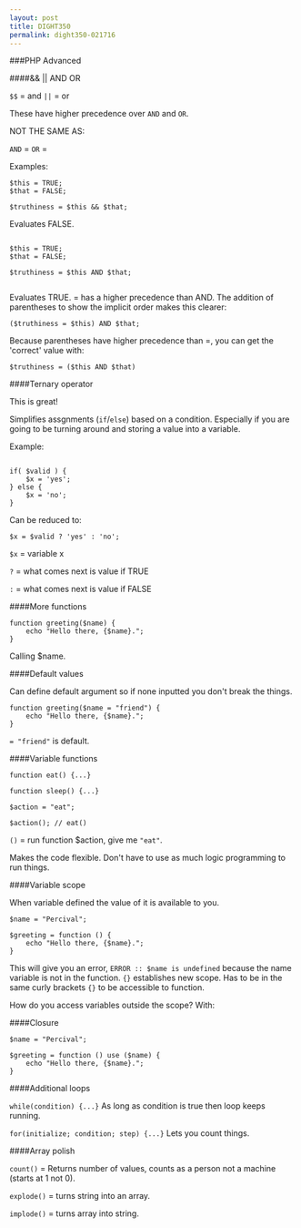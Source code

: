 ```yaml
---
layout: post
title: DIGHT350
permalink: dight350-021716
---
```


###PHP Advanced

####&& || AND OR


`$$` = and 
`||` = or

These have higher precedence over `AND` and `OR`.

NOT THE SAME AS:

`AND` = 
`OR` = 

Examples:

```
$this = TRUE;
$that = FALSE;

$truthiness = $this && $that;
```

Evaluates FALSE.

```

$this = TRUE;
$that = FALSE;

$truthiness = $this AND $that;
                    
```

Evaluates TRUE.
= has a higher precedence than AND. The addition of parentheses to show the implicit order makes this clearer:

`($truthiness = $this) AND $that;`


Because parentheses have higher precedence than =, you can get the 'correct' value with:

`$truthiness = ($this AND $that)`


####Ternary operator

This is great!

Simplifies assgnments (`if`/`else`) based on a condition. Especially if you are going to be turning around and storing a value into a variable.

Example:

```

if( $valid ) {
    $x = 'yes';
} else {
    $x = 'no';
}
```

Can be reduced to:

`$x = $valid ? 'yes' : 'no';`

`$x` = variable x

`?` = what comes next is value if TRUE

`:` = what comes next is value if FALSE

####More functions

```
function greeting($name) {
    echo "Hello there, {$name}.";
}
```

Calling $name.

####Default values

Can define default argument so if none inputted you don't break the things.

```
function greeting($name = "friend") {
    echo "Hello there, {$name}.";
}
```

`= "friend"` is default.


####Variable functions

```
function eat() {...}

function sleep() {...}

$action = "eat";

$action(); // eat()
```

`()` = run function $action, give me `"eat"`.

Makes the code flexible. Don't have to use as much logic programming to run things.

####Variable scope

When variable defined the value of it is available to you. 

```
$name = "Percival";

$greeting = function () {
    echo "Hello there, {$name}.";
}
```

This will give you an error, `ERROR :: $name is undefined` because the name variable is not in the function. `{}` establishes new scope. Has to be in the same curly brackets `{}` to be accessible to function.

How do you access variables outside the scope? With:

####Closure

```
$name = "Percival";

$greeting = function () use ($name) {
    echo "Hello there, {$name}.";
}
```


####Additional loops

`while(condition) {...}` As long as condition is true then loop keeps running.

`for(initialize; condition; step) {...}` Lets you count things.

####Array polish

`count()` = Returns number of values, counts as a person not a machine (starts at 1 not 0).

`explode()` = turns string into an array.

`implode()` = turns array into string.